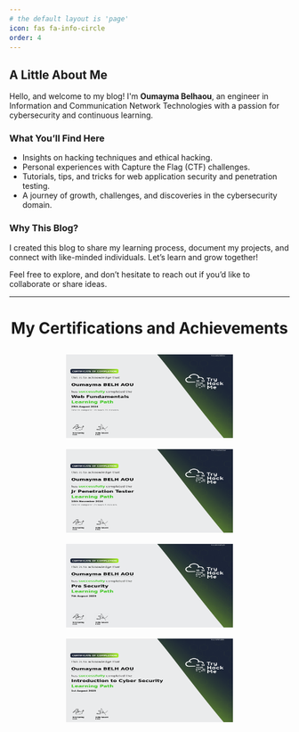 ```yaml
---
# the default layout is 'page'
icon: fas fa-info-circle
order: 4
---
```


## A Little About Me

Hello, and welcome to my blog! I'm **Oumayma Belhaou**, an engineer in Information and Communication Network Technologies with a passion for cybersecurity and continuous learning. 

### What You’ll Find Here
- Insights on hacking techniques and ethical hacking.
- Personal experiences with Capture the Flag (CTF) challenges.
- Tutorials, tips, and tricks for web application security and penetration testing.
- A journey of growth, challenges, and discoveries in the cybersecurity domain.

### Why This Blog?
I created this blog to share my learning process, document my projects, and connect with like-minded individuals. Let’s learn and grow together!

Feel free to explore, and don’t hesitate to reach out if you’d like to collaborate or share ideas.

---
<h1 align="center">My Certifications and Achievements</h1>
<div style="text-align: center; display: flex; flex-wrap: wrap; justify-content: center; margin: 20px 0;">
  <img src="/assets/imgs/THM-Web Fundamentals.png" alt="Web Fundamentals_THM" width="300" height="150" style="margin: 10px;" />
  <img src="/assets/imgs/JPT_THM.png" alt="Junior Penetration Testing_THM" width="300" height="150" style="margin: 10px;" />
  <img src="/assets/imgs/THM-8BYKWZPNP2.jpg" alt="Pre-Security_THM" width="300" height="150" style="margin: 10px;" />
  <img src="/assets/imgs/THM-FXTFFY6ZZS.png" alt="Introduction to Cyber Security_THM" width="300" height="150" style="margin: 10px;" />
</div>
